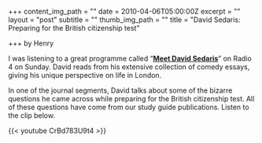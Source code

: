 +++
content_img_path = ""
date = 2010-04-06T05:00:00Z
excerpt = ""
layout = "post"
subtitle = ""
thumb_img_path = ""
title = "David Sedaris: Preparing for the British citizenship test"

+++
by Henry

I was listening to a great programme called “[**Meet David Sedaris**](https://www.bbc.co.uk/programmes/b00rp3fg)” on Radio 4 on Sunday. David reads from his extensive collection of comedy essays, giving his unique perspective on life in London.

In one of the journal segments, David talks about some of the bizarre questions he came across while preparing for the British citizenship test. All of these questions have come from our study guide publications. Listen to the clip below.

{{< youtube CrBd783U9t4 >}}